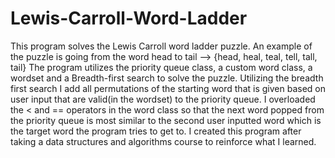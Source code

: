 # Lewis-Carroll-Word-Ladder

This program solves the Lewis Carroll word ladder puzzle. An example of the puzzle is going from the word head to tail --> {head, heal, teal, tell, tall, tail}
The program utilizes the priority queue class, a custom word class, a wordset and a Breadth-first search to solve the puzzle. 
Utilizing the breadth first search I add all permutations of the starting word that is given based on user input that are valid(in the wordset) to the priority queue.
I overloaded the < and == operators in the word class so that the next word popped from the priority queue is most similar to the second user inputted word which is the
target word the program tries to get to. I created this program after taking a data structures and algorithms course to reinforce what I learned.
